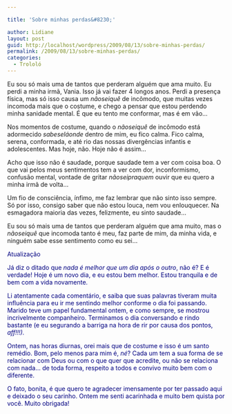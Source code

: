 ```yaml
---

title: 'Sobre minhas perdas&#8230;'

author: Lidiane
layout: post
guid: http://localhost/wordpress/2009/08/13/sobre-minhas-perdas/
permalink: /2009/08/13/sobre-minhas-perdas/
categories:
  - Trololó
---
```

Eu sou só mais uma de tantos que perderam alguém que ama muito. Eu perdi a minha irmã, Vania. Isso já vai fazer 4 longos anos. Perdi a presença física, mas só isso causa um _nãoseiquê_ de incômodo, que muitas vezes incomoda mais que o costume, e chego a pensar que estou perdendo minha sanidade mental. É que eu tento me conformar, mas é em vão…

Nos momentos de costume, quando o _nãoseiquê_ de incômodo está adormecido _sabeseláonde_ dentro de mim, eu fico calma. Fico calma, serena, conformada, e até rio das nossas divergências infantis e adolescentes. Mas hoje, não. Hoje não é assim…

Acho que isso não é saudade, porque saudade tem a ver com coisa boa. O que vai pelos meus sentimentos tem a ver com dor, inconformismo, confusão mental, vontade de gritar _nãoseipraquem_ ouvir que eu quero a minha irmã de volta…

Um fio de consciência, ínfimo, me faz lembrar que não sinto isso sempre. Só por isso, consigo saber que não estou louca, nem vou enlouquecer. Na esmagadora maioria das vezes, felizmente, eu sinto saudade…

Eu sou só mais uma de tantos que perderam alguém que ama muito, mas o _nãoseiquê_ que incomoda tanto é meu, faz parte de mim, da minha vida, e ninguém sabe esse sentimento como eu sei…

<span style="color: #000080;">Atualização</span>

<span style="color: #000080;">Já diz o ditado que _nada é melhor que um dia após o outro_, não é? E é verdade! Hoje é um novo dia, e eu estou bem melhor. Estou tranquila e de bem com a vida novamente. </span>

<span style="color: #000080;">Li atentamente cada comentário, e saiba que suas palavras tiveram muita influência para eu ir me sentindo melhor conforme o dia foi passando. Marido teve um papel fundamental ontem, e como sempre, se mostrou incrivelmente companheiro. Terminamos o dia conversando e rindo bastante (e eu segurando a barriga na hora de rir por causa dos pontos, </span>_<span style="color: #000080;">aff!!!).</span>[](http://www.trololodemulher.com.br/blog/wp-content/uploads/2009/08/emoticongoofy1.gif)_ 

<span style="color: #000080;">Ontem, nas horas diurnas, orei mais que de costume e isso é um santo remédio. Bom, pelo menos para mim é, _né_? Cada um tem a sua forma de se relacionar com Deus ou com o que quer que acredite, ou não se relaciona com nada&#8230; de toda forma, respeito a todos e convivo muito bem com o diferente.</span>[](http://www.trololodemulher.com.br/blog/wp-content/uploads/2009/08/emoticonwink6.gif)

<span style="color: #000080;">O fato, bonita, é que quero te agradecer imensamente por ter passado aqui e deixado o seu carinho. Ontem me senti acarinhada e muito bem quista por você. Muito obrigada!</span>[](http://www.trololodemulher.com.br/blog/wp-content/uploads/2009/08/emoticonshy.gif)